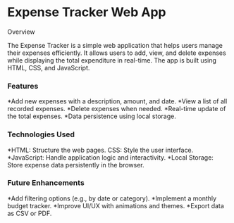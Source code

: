 <h1>Expense Tracker Web App</h1>
Overview

The Expense Tracker is a simple web application that helps users manage their expenses efficiently. It allows users to add, view, and delete expenses while displaying the total expenditure in real-time. The app is built using HTML, CSS, and JavaScript.

<h3>Features</h3>

*Add new expenses with a description, amount, and date.
*View a list of all recorded expenses.
*Delete expenses when needed.
*Real-time update of the total expenses.
*Data persistence using local storage.

<h3>Technologies Used</h3>

*HTML: Structure the web pages.
CSS: Style the user interface.
*JavaScript: Handle application logic and interactivity.
*Local Storage: Store expense data persistently in the browser.


<h3>Future Enhancements</h3>

*Add filtering options (e.g., by date or category).
*Implement a monthly budget tracker.
*Improve UI/UX with animations and themes.
*Export data as CSV or PDF.
